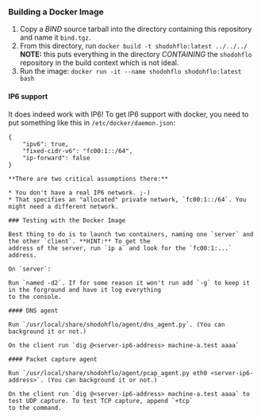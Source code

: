 ### Building a Docker Image

1. Copy a _BIND_ source tarball into the directory containing this repository and name it `bind.tgz`.
1. From this directory, run `docker build -t shodohflo:latest ../../../` **NOTE:** this puts everything in the directory _CONTAINING_ the `shodohflo` repository in the build context which is not ideal.
1. Run the image: `docker run -it --name shodohflo shodohflo:latest bash`

#### IP6 support

It does indeed work with IP6! To get IP6 support with docker, you need to put something like this in
`/etc/docker/daemon.json`:

```
{
    "ipv6": true,
    "fixed-cidr-v6": "fc00:1::/64",
    "ip-forward": false
}

**There are two critical assumptions there:**

* You don't have a real IP6 network. ;-)
* That specifies an "allocated" private network, `fc00:1::/64`. You might need a different network.

### Testing with the Docker Image

Best thing to do is to launch two containers, naming one `server` and the other `client`. **HINT:** To get the
address of the server, run `ip a` and look for the `fc00:1:...` address.

On `server`:

Run `named -d2`. If for some reason it won't run add `-g` to keep it in the forground and have it log everything
to the console.

#### DNS agent

Run `/usr/local/share/shodohflo/agent/dns_agent.py`. (You can background it or not.)

On the client run `dig @<server-ip6-address> machine-a.test aaaa`

#### Packet capture agent

Run `/usr/local/share/shodohflo/agent/pcap_agent.py eth0 <server-ip6-address>`. (You can background it or not.)

On the client run `dig @<server-ip6-address> machine-a.test aaaa` to test UDP capture. To test TCP capture, append `+tcp`
to the command.
